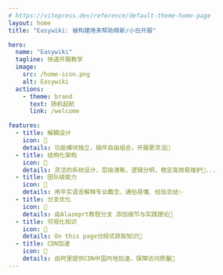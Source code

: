 ```yaml
---
# https://vitepress.dev/reference/default-theme-home-page
layout: home
title: "Easywiki: 被构建用来帮助萌新/小白开服"

hero:
  name: "Easywiki"
  tagline: 快速开服教学
  image:
    src: /home-icon.png
    alt: Easywiki
  actions:
    - theme: brand
      text: 扬帆起航
      link: /welcome

features:
  - title: 解耦设计
    icon: 🔌
    details: 功能模块独立，插件自由组合，开服更灵活🐳
  - title: 结构化架构
    icon: 🧩
    details: 灵活的系统设计，层级清晰，逻辑分明，稳定高效易维护🚀...
  - title: 团队级能力
    icon: 🏢
    details: 用平实语言解释专业概念、通俗易懂、经验总结✨
  - title: 分支优化
    icon: 👀
    details: 由Alazeprt教程分支 添加细节与实践理论🍇
  - title: 可视化知识
    icon: 🎨
    details: On this page分段式获取知识👑
  - title: CDN加速
    icon: 🍰
    details: 由阿里提供CDN中国内地加速，保障访问质量🍅
---
```

<DataPanel />
<Confetti />
